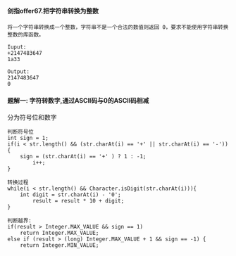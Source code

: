 #### 剑指offer67.把字符串转换为整数

```
将一个字符串转换成一个整数，字符串不是一个合法的数值则返回 0，要求不能使用字符串转换整数的库函数。

Iuput:
+2147483647
1a33

Output:
2147483647
0
```


#### 题解一: 字符转数字,通过ASCII码与0的ASCII码相减

分为符号位和数字

```
判断符号位
int sign = 1;
if(i < str.length() && (str.charAt(i) == '+' || str.charAt(i) == '-')){
	sign = (str.charAt(i) == '+' ) ? 1 : -1;
        i++;
}
```

```
转换过程
while(i < str.length() && Character.isDigit(str.charAt(i))){
	int digit = str.charAt(i) - '0';
        result = result * 10 + digit;
}
```

```
判断越界:
if(result > Integer.MAX_VALUE && sign == 1)
	return Integer.MAX_VALUE;
else if (result > (long) Integer.MAX_VALUE + 1 && sign == -1) {
	return Integer.MIN_VALUE;
```
